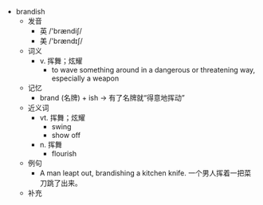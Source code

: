 - brandish
  - 发音
    - 英 /'brændiʃ/
    - 美 /'brændɪʃ/
  - 词义
    - v. 挥舞；炫耀
      - to wave something around in a dangerous or threatening way, especially a weapon
  - 记忆
    - brand (名牌) + ish → 有了名牌就“得意地挥动”
  - 近义词
    - vt. 挥舞；炫耀
      - swing
      - show off
    - n. 挥舞
      - flourish
  - 例句
    - A man leapt out, brandishing a kitchen knife. 一个男人挥着一把菜刀跳了出来。
  - 补充